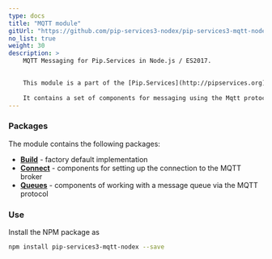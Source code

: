 ```yaml
---
type: docs
title: "MQTT module"
gitUrl: "https://github.com/pip-services3-nodex/pip-services3-mqtt-nodex"
no_list: true
weight: 30
description: > 
    MQTT Messaging for Pip.Services in Node.js / ES2017.  
    

    This module is a part of the [Pip.Services](http://pipservices.org) polyglot microservices toolkit.  
    
    It contains a set of components for messaging using the Mqtt protocol. 
---
```


### Packages

The module contains the following packages:
- [**Build**](build) - factory default implementation
- [**Connect**](connect) - components for setting up the connection to the MQTT broker
- [**Queues**](queues) - components of working with a message queue via the MQTT protocol


### Use

Install the NPM package as
```bash
npm install pip-services3-mqtt-nodex --save
```
